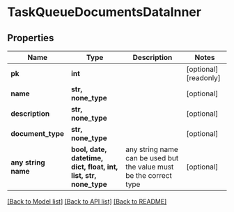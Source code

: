 # TaskQueueDocumentsDataInner


## Properties
Name | Type | Description | Notes
------------ | ------------- | ------------- | -------------
**pk** | **int** |  | [optional] [readonly] 
**name** | **str, none_type** |  | [optional] 
**description** | **str, none_type** |  | [optional] 
**document_type** | **str, none_type** |  | [optional] 
**any string name** | **bool, date, datetime, dict, float, int, list, str, none_type** | any string name can be used but the value must be the correct type | [optional]

[[Back to Model list]](../README.md#documentation-for-models) [[Back to API list]](../README.md#documentation-for-api-endpoints) [[Back to README]](../README.md)


